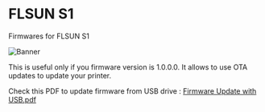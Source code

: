 # FLSUN S1
Firmwares for FLSUN S1

![Banner](https://github.com/user-attachments/assets/a2ebd6cd-e430-4d7b-a240-a8cac461b0c7)

This is useful only if you firmware version is 1.0.0.0. It allows to use OTA updates to update your printer.

Check this PDF to update firmware from USB drive : [Firmware Update with USB.pdf](https://github.com/Guilouz/Flsun-S1-T1/blob/main/FLSUN%20S1/Firmwares/OS/S1%20-%20Firmware%20Update%20via%20USB/Firmware%20Update%20with%20USB.pdf)
